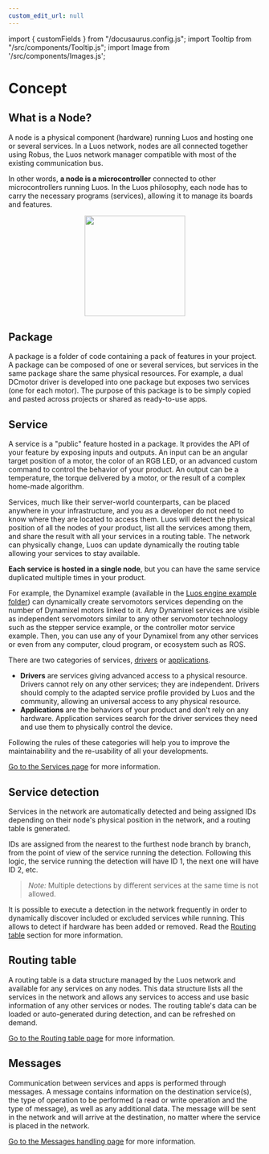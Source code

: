 ```yaml
---
custom_edit_url: null
---
```


import { customFields } from "/docusaurus.config.js";
import Tooltip from "/src/components/Tooltip.js";
import Image from '/src/components/Images.js';

# Concept

## What is a Node?

A node is a physical component (hardware) running Luos and hosting one or several services. In a Luos network, nodes are all connected together using <Tooltip def={customFields.robus_def}>Robus</Tooltip>, the Luos network manager compatible with most of the existing communication bus.

In other words, **a node is a microcontroller** connected to other microcontrollers running Luos.
In the Luos philosophy, each node has to carry the necessary programs (services), allowing it to manage its boards and features.

<div align="center">
  <Image src="/img/MCU-luos.svg" darkSrc="/img/MCU-luos-white.svg" height="200px"/>
</div>

## Package

A package is a folder of code containing a pack of features in your project. A package can be composed of one or several services, but services in the same package share the same physical resources. For example, a dual DCmotor driver is developed into one package but exposes two services (one for each motor). The purpose of this package is to be simply copied and pasted across projects or shared as ready-to-use apps.

## Service

A service is a "public" feature hosted in a package. It provides the API of your feature by exposing inputs and outputs. An input can be an angular target position of a motor, the color of an RGB LED, or an advanced custom command to control the behavior of your product. An output can be a temperature, the torque delivered by a motor, or the result of a complex home-made algorithm.

Services, much like their server-world counterparts, can be placed anywhere in your infrastructure, and you as a developer do not need to know where they are located to access them. Luos will detect the physical position of all the nodes of your product, list all the services among them, and share the result with all your services in a routing table. The network can physically change, Luos can update dynamically the routing table allowing your services to stay available.

**Each service is hosted in a single node**, but you can have the same service duplicated multiple times in your product.

For example, the Dynamixel example (available in the <a href="https://github.com/Luos-io/luos_engine/tree/main/examples" target ="_blank" rel="external nofollow">Luos engine example folder</a>) can dynamically create servomotors services depending on the number of Dynamixel motors linked to it. Any Dynamixel services are visible as independent servomotors similar to any other servomotor technology such as the stepper service example, or the controller motor service example. Then, you can use any of your Dynamixel from any other services or even from any computer, cloud program, or ecosystem such as ROS.

There are two categories of services, [drivers](../services/service-api#drivers-guidelines) or [applications](../services/service-api#apps-guidelines).

- **Drivers** are services giving advanced access to a physical resource. Drivers cannot rely on any other services; they are independent. Drivers should comply to the adapted service profile provided by Luos and the community, allowing an universal access to any physical resource.
- **Applications** are the behaviors of your product and don't rely on any hardware. Application services search for the driver services they need and use them to physically control the device.

Following the rules of these categories will help you to improve the maintainability and the re-usability of all your developments.

[Go to the Services page](../services) for more information.

## Service detection

Services in the network are automatically detected and being assigned IDs depending on their node's physical position in the network, and a routing table is generated.

IDs are assigned from the nearest to the furthest node branch by branch, from the point of view of the service running the detection. Following this logic, the service running the detection will have ID 1, the next one will have ID 2, etc.

> _Note:_ Multiple detections by different services at the same time is not allowed.

It is possible to execute a detection in the network frequently in order to dynamically discover included or excluded services while running. This allows to detect if hardware has been added or removed. Read the [Routing table](#routing-table) section for more information.

## Routing table

A routing table is a data structure managed by the Luos network and available for any services on any nodes. This data structure lists all the services in the network and allows any services to access and use basic information of any other services or nodes. The routing table's data can be loaded or auto-generated during detection, and can be refreshed on demand.

[Go to the Routing table page](../services/routing-table) for more information.

## Messages

Communication between services and apps is performed through messages. A message contains information on the destination service(s), the type of operation to be performed (a read or write operation and the type of message), as well as any additional data. The message will be sent in the network and will arrive at the destination, no matter where the service is placed in the network.

[Go to the Messages handling page](../message/handling-message) for more information.
